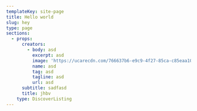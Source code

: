 ```yaml
---
templateKey: site-page
title: Hello world
slug: hey
type: page
sections:
  - props:
      creators:
        - body: asd
          excerpt: asd
          image: 'https://ucarecdn.com/766637b6-e9c9-4f27-85ca-c85eaa109fa1/'
          name: asd
          tag: asd
          tagline: asd
          url: asd
      subtitle: sadfasd
      title: jhbv
    type: DiscoverListing
---
```


